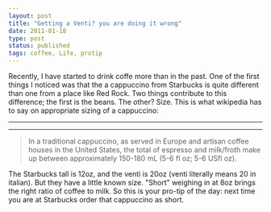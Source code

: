 ```yaml
---
layout: post
title: "Getting a Venti? you are doing it wrong"
date: 2011-01-18
type: post
status: published
tags: coffee, Life, protip
---
```



Recently, I have started to drink coffe more than in the past. One of the first things I noticed was that the a cappuccino from Starbucks is quite different than one from a place like Red Rock. Two things contribute to this difference; the first is the beans. The other? Size. This is what wikipedia has to say on appropriate sizing of a cappuccino:

----

<!-- {% embedly http://en.wikipedia.org/wiki/Cappuccino#Definition %} -->

----

> In a traditional cappuccino, as served in Europe and artisan coffee houses in the United States, the total of espresso and milk/froth make up between approximately 150-180 mL (5-6 fl oz; 5-6 USfl oz).

The Starbucks tall is 12oz, and the venti is 20oz (venti literally means 20 in italian). But they have a little known size. "Short" weighing in at 8oz brings the right ratio of coffee to milk. So this is your pro-tip of the day: next time you are at Starbucks order that cappuccino as short.
